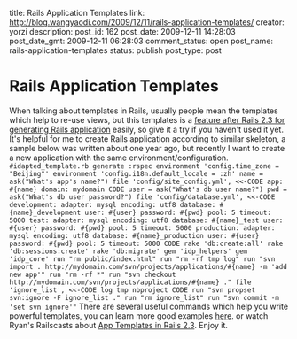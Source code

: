 title: Rails Application Templates
link: http://blog.wangyaodi.com/2009/12/11/rails-application-templates/
creator: yorzi
description: 
post_id: 162
post_date: 2009-12-11 14:28:03
post_date_gmt: 2009-12-11 06:28:03
comment_status: open
post_name: rails-application-templates
status: publish
post_type: post

# Rails Application Templates

When talking about templates in Rails, usually people mean the templates which help to re-use views, but this templates is a [feature after Rails 2.3 for generating Rails application](http://github.com/rails/rails/commit/e8cc4b116c460c524961a07da92da3f323854c15) easily, so give it a try if you haven't used it yet. It's helpful for me to create Rails application according to similar skeleton, a sample below was written about one year ago, but recently I want to create a new application with the same environment/configuration. ` #idapted_template.rb generate :rspec environment 'config.time_zone = "Beijing"' environment 'config.i18n.default_locale = :zh' name = ask("What's app's name?") file 'config/site_config.yml', <<-CODE app: #{name} domain: mydomain CODE user = ask("What's db user name?") pwd = ask("What's db user password?") file 'config/database.yml', <<-CODE development: adapter: mysql encoding: utf8 database: #{name}_development user: #{user} password: #{pwd} pool: 5 timeout: 5000 test: adapter: mysql encoding: utf8 database: #{name}_test user: #{user} password: #{pwd} pool: 5 timeout: 5000 production: adapter: mysql encoding: utf8 database: #{name}_production user: #{user} password: #{pwd} pool: 5 timeout: 5000 CODE rake 'db:create:all' rake 'db:sessions:create' rake 'db:migrate' gem 'idp_helpers' gem 'idp_core' run "rm public/index.html" run "rm -rf tmp log" run "svn import . http://mydomain.com/svn/projects/applications/#{name} -m 'add new app'" run "rm -rf *" run "svn checkout http://mydomain.com/svn/projects/applications/#{name} ." file 'ignore_list', <<-CODE log tmp nbproject CODE run "svn propset svn:ignore -F ignore_list ." run "rm ignore_list" run "svn commit -m 'set svn ignore'" ` There are several useful commands which help you write powerful templates, you can learn more good examples [here](http://m.onkey.org/2008/12/4/rails-templates). or watch Ryan's Railscasts about [App Templates in Rails 2.3](http://railscasts.com/episodes/148-app-templates-in-rails-2-3). Enjoy it.